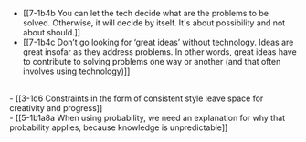 - [[7-1b4b You can let the tech decide what are the problems to be solved. Otherwise, it will decide by itself. It's about possibility and not about should.]]
- [[7-1b4c Don’t go looking for ‘great ideas’ without technology. Ideas are great insofar as they address problems. In other words, great ideas have to contribute to solving problems one way or another (and that often involves using technology)]]
<br>
- [[3-1d6 Constraints in the form of consistent style leave space for creativity and progress]]
<br>
- [[5-1b1a8a When using probability, we need an explanation for why that probability applies, because knowledge is unpredictable]]

